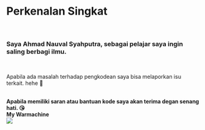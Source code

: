 <h1> Perkenalan Singkat </h1></br>
  <h3> Saya Ahmad Nauval Syahputra, sebagai pelajar saya ingin saling berbagi ilmu. </h3></br>
  <p> Apabila ada masalah terhadap pengkodean saya bisa melaporkan isu terkait. hehe 🤣 </p></br>
  <b> Apabila memiliki saran atau bantuan kode saya akan terima degan senang hati. 😘 </b></br>
  <b> My Warmachine </b></br>
  <a title="System requirements and Rate my PC tool - all at PCGameBenchmark" href="https://www.pcgamebenchmark.com/ratemypc?cpu=intel-celeron-b815&memory=4gb&gpu=intel-hd-graphics-620&platform=windows"><img src="https://www.pcgamebenchmark.com/signature/intel-celeron-b815/4gb/intel-hd-graphics-620/forum.png"></a>

